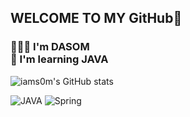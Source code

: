 ## WELCOME TO MY GitHub👋
### 👩🏻‍💻 I'm DASOM <br> 🌱 I'm learning JAVA

![iams0m's GitHub stats](https://github-readme-stats.vercel.app/api?username=iams0m&show_icons=true&theme=tokyonight)

![JAVA](https://img.shields.io/badge/-JAVA-007396?style=flat&logo=Java&logoColor=ffffff)
![Spring](https://img.shields.io/badge/-Spring-6DB33F?style=for-the-badge&logo=Spring&logoColor=white)
